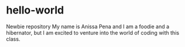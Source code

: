 # hello-world
Newbie repository
My name is Anissa Pena and I am a foodie and a hibernator, but I am excited to venture into the world of coding with this class.
